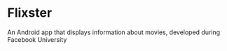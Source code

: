 # Flixster
An Android app that displays information about movies, developed during Facebook University 

